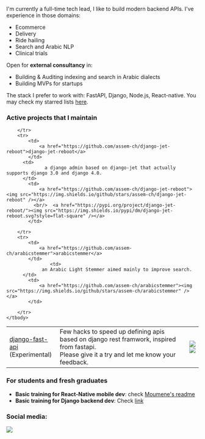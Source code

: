 



I'm currently a full-time tech lead, I like to build modern backend APIs. I've experience in those domains: 
- Ecommerce 
- Delivery
- Ride hailing
- Search and Arabic NLP
- Clinical trials


Open for **external consultancy** in: 
- Building & Auditing indexing and search in Arabic dialects
- Building MVPs for startups


The stack I prefer to work with: FastAPI, Django,  Node.js, React-native. You may check my starred lists [here](https://github.com/assem-ch?tab=stars).  



### Active projects that I maintain
<!-- [![](https://img.shields.io/github/stars/assem-ch?color=blue&logo=github&label=github%20stars)](https://github.com/assem-ch)
 -->
<table>
    <tbody>
        <tr>
            <td>
                <a href="https://github.com/assem-ch/django-fast-api">django-fast-api</a> <br/> (Experimental)
            </td>
           <td>
                 Few hacks to speed up defining apis based on django rest framwork, inspired from fastapi. 
                 <br/> Please give it a try and let me know your feedback.
          </td>
            <td>
                <a href="https://github.com/assem-ch/django-fast-api"><img src="https://img.shields.io/github/stars/assem-ch/django-fast-api" /></a>
                <br/><a href="https://pypi.org/project/django-fast-api/"><img src="https://img.shields.io/pypi/dm/django-fast-api.svg?style=flat-square" /></a>
            </td>

        </tr>
        <tr>
            <td>
                <a href="https://github.com/assem-ch/django-jet-reboot">django-jet-reboot</a>
            </td>
          <td>
                  a django admin based on django-jet that actually supports django 3.0 and django 4.0.
          </td>
            <td>
                <a href="https://github.com/assem-ch/django-jet-reboot"><img src="https://img.shields.io/github/stars/assem-ch/django-jet-reboot" /></a>
              <br/>  <a href="https://pypi.org/project/django-jet-reboot/"><img src="https://img.shields.io/pypi/dm/django-jet-reboot.svg?style=flat-square" /></a>
            </td>
     
        </tr>
        <tr>
            <td>
                <a href="https://github.com/assem-ch/arabicstemmer">arabicstemmer</a>
            </td>
                    <td>
                 an Arabic Light Stemmer aimed mainly to improve search.
          </td>
            <td>
                <a href="https://github.com/assem-ch/arabicstemmer"><img src="https://img.shields.io/github/stars/assem-ch/arabicstemmer" /></a>
            </td>
   
        </tr>
    </tbody>
</table>


### For students and fresh graduates
<!-- If you have some knowledge in the stack:  python, react, react-native , and looking for an oppurtunity, you can contact me and I'll refer you to open positions in my network.   -->
- **Basic training for React-Native mobile dev**: check [Moumene's readme](https://github.com/Moumene)
- **Basic training for Django backend dev**: Check [link](https://github.com/assem-ch/assem-ch/blob/master/backend_django.md)



<!-- 
## Sponsors

[![](https://img.shields.io/github/sponsors/assem-ch?color=blueviolet&logo=github&logoColor=white&label=github%20sponsors)](https://github.com/sponsors/assem-ch)
 -->
 
<!--  ### Activity
![](https://github-profile-summary-cards.vercel.app/api/cards/stats?username=assem-ch&theme=default) ![](https://github-profile-summary-cards.vercel.app/api/cards/most-commit-language?username=assem-ch&theme=default)
 -->
 
 
 ### Social media:
[![](https://img.shields.io/twitter/follow/assem_ch)](https://twitter.com/assem_ch)

